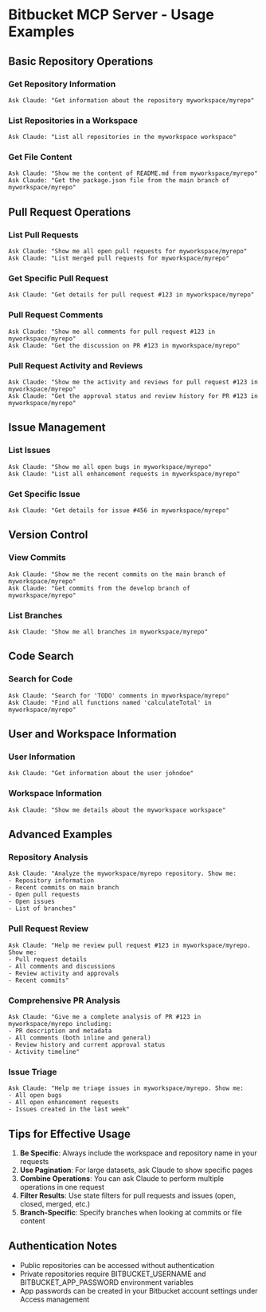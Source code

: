 # Bitbucket MCP Server - Usage Examples

## Basic Repository Operations

### Get Repository Information
```
Ask Claude: "Get information about the repository myworkspace/myrepo"
```

### List Repositories in a Workspace
```
Ask Claude: "List all repositories in the myworkspace workspace"
```

### Get File Content
```
Ask Claude: "Show me the content of README.md from myworkspace/myrepo"
Ask Claude: "Get the package.json file from the main branch of myworkspace/myrepo"
```

## Pull Request Operations

### List Pull Requests
```
Ask Claude: "Show me all open pull requests for myworkspace/myrepo"
Ask Claude: "List merged pull requests for myworkspace/myrepo"
```

### Get Specific Pull Request
```
Ask Claude: "Get details for pull request #123 in myworkspace/myrepo"
```

### Pull Request Comments
```
Ask Claude: "Show me all comments for pull request #123 in myworkspace/myrepo"
Ask Claude: "Get the discussion on PR #123 in myworkspace/myrepo"
```

### Pull Request Activity and Reviews
```
Ask Claude: "Show me the activity and reviews for pull request #123 in myworkspace/myrepo"
Ask Claude: "Get the approval status and review history for PR #123 in myworkspace/myrepo"
```

## Issue Management

### List Issues
```
Ask Claude: "Show me all open bugs in myworkspace/myrepo"
Ask Claude: "List all enhancement requests in myworkspace/myrepo"
```

### Get Specific Issue
```
Ask Claude: "Get details for issue #456 in myworkspace/myrepo"
```

## Version Control

### View Commits
```
Ask Claude: "Show me the recent commits on the main branch of myworkspace/myrepo"
Ask Claude: "Get commits from the develop branch of myworkspace/myrepo"
```

### List Branches
```
Ask Claude: "Show me all branches in myworkspace/myrepo"
```

## Code Search

### Search for Code
```
Ask Claude: "Search for 'TODO' comments in myworkspace/myrepo"
Ask Claude: "Find all functions named 'calculateTotal' in myworkspace/myrepo"
```

## User and Workspace Information

### User Information
```
Ask Claude: "Get information about the user johndoe"
```

### Workspace Information
```
Ask Claude: "Show me details about the myworkspace workspace"
```

## Advanced Examples

### Repository Analysis
```
Ask Claude: "Analyze the myworkspace/myrepo repository. Show me:
- Repository information
- Recent commits on main branch
- Open pull requests
- Open issues
- List of branches"
```

### Pull Request Review
```
Ask Claude: "Help me review pull request #123 in myworkspace/myrepo. Show me:
- Pull request details
- All comments and discussions
- Review activity and approvals
- Recent commits"
```

### Comprehensive PR Analysis
```
Ask Claude: "Give me a complete analysis of PR #123 in myworkspace/myrepo including:
- PR description and metadata
- All comments (both inline and general)
- Review history and current approval status
- Activity timeline"
```

### Issue Triage
```
Ask Claude: "Help me triage issues in myworkspace/myrepo. Show me:
- All open bugs
- All open enhancement requests
- Issues created in the last week"
```

## Tips for Effective Usage

1. **Be Specific**: Always include the workspace and repository name in your requests
2. **Use Pagination**: For large datasets, ask Claude to show specific pages
3. **Combine Operations**: You can ask Claude to perform multiple operations in one request
4. **Filter Results**: Use state filters for pull requests and issues (open, closed, merged, etc.)
5. **Branch-Specific**: Specify branches when looking at commits or file content

## Authentication Notes

- Public repositories can be accessed without authentication
- Private repositories require BITBUCKET_USERNAME and BITBUCKET_APP_PASSWORD environment variables
- App passwords can be created in your Bitbucket account settings under Access management
